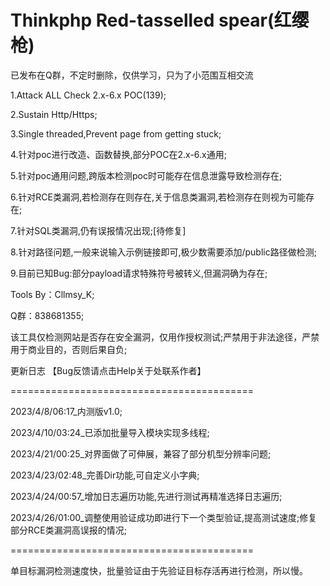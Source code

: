 # Thinkphp Red-tasselled spear(红缨枪)

已发布在Q群，不定时删除，仅供学习，只为了小范围互相交流

1.Attack ALL Check 2.x-6.x POC(139);

2.Sustain  Http/Https;

3.Single threaded,Prevent page from getting stuck;

4.针对poc进行改造、函数替换,部分POC在2.x-6.x通用;

5.针对poc通用问题,跨版本检测poc时可能存在信息泄露导致检测存在;

6.针对RCE类漏洞,若检测存在则存在,关于信息类漏洞,若检测存在则视为可能存在;

7.针对SQL类漏洞,仍有误报情况出现;[待修复]

8.针对路径问题,一般来说输入示例链接即可,极少数需要添加/public路径做检测;

9.目前已知Bug:部分payload请求特殊符号被转义,但漏洞确为存在;

Tools By：Cllmsy_K;

Q群：838681355;

该工具仅检测网站是否存在安全漏洞，仅用作授权测试;严禁用于非法途径，严禁用于商业目的，否则后果自负;

更新日志  【Bug反馈请点击Help关于处联系作者】

==========================================

2023/4/8/06:17_内测版v1.0;

2023/4/10/03:24_已添加批量导入模块实现多线程;

2023/4/21/00:25_对界面做了可伸展，兼容了部分机型分辨率问题;

2023/4/23/02:48_完善Dir功能,可自定义小字典;

2023/4/24/00:57_增加日志遍历功能,先进行测试再精准选择日志遍历;

2023/4/26/01:00_调整使用验证成功即进行下一个类型验证,提高测试速度;修复部分RCE类漏洞高误报的情况;

==========================================

单目标漏洞检测速度快，批量验证由于先验证目标存活再进行检测，所以慢。
